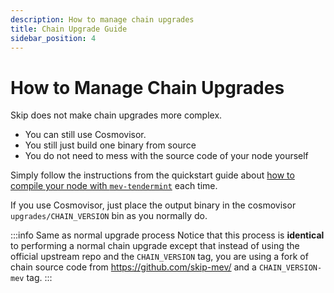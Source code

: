 ```yaml
---
description: How to manage chain upgrades
title: Chain Upgrade Guide
sidebar_position: 4
---
```


# How to Manage Chain Upgrades

Skip does not make chain upgrades more complex.

- You can still use Cosmovisor.
- You still just build one binary from source
- You do not need to mess with the source code of your node yourself

Simply follow the instructions from the quickstart guide about [how to compile your node with `mev-tendermint`](/docs/select/validator/0-quickstart.md) each time.

If you use Cosmovisor, just place the output binary in the cosmovisor `upgrades/CHAIN_VERSION` bin as you normally do.

:::info Same as normal upgrade process
Notice that this process is **identical** to performing a normal chain upgrade except that instead of using the official upstream repo and the `CHAIN_VERSION` tag, you are using a fork of chain source code from https://github.com/skip-mev/ and a `CHAIN_VERSION-mev` tag.
:::
